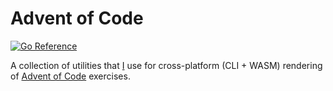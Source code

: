 # Advent of Code

[![Go Reference](https://pkg.go.dev/badge/github.com/gideaworx/advent-of-code.svg)](https://pkg.go.dev/github.com/gideaworx/advent-of-code)

A collection of utilities that [I](https://github.com/jghiloni) use for cross-platform (CLI + WASM) rendering of
[Advent of Code](https://adventofcode.com) exercises.